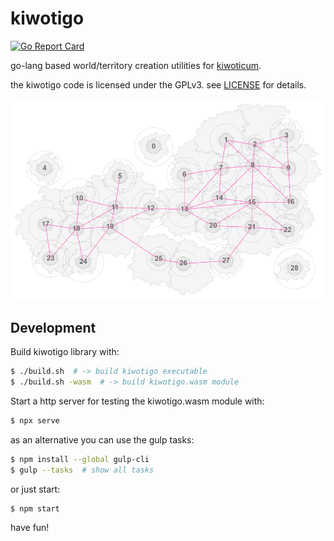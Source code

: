 # kiwotigo

[![Go Report Card](https://goreportcard.com/badge/github.com/spearwolf/kiwotigo)](https://goreportcard.com/report/github.com/spearwolf/kiwotigo)

go-lang based world/territory creation utilities for [kiwoticum](https://github.com/spearwolf/kiwoticum).

the kiwotigo code is licensed under the GPLv3. see [LICENSE](./LICENSE.txt) for details.

![kiwotigo example](./kiwotigo.png)

## Development

Build kiwotigo library with:

```sh
$ ./build.sh  # -> build kiwotigo executable
$ ./build.sh -wasm  # -> build kiwotigo.wasm module
```

Start a http server for testing the kiwotigo.wasm module with:

```sh
$ npx serve
```

as an alternative you can use the gulp tasks:

```sh
$ npm install --global gulp-cli
$ gulp --tasks  # show all tasks
```

or just start:

```sh
$ npm start
```


have fun!
